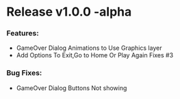 # Release v1.0.0 -alpha

### Features:
- GameOver Dialog Animations to Use Graphics layer
- Add Options To Exit,Go to Home Or Play Again Fixes #3

### Bug Fixes:
 - GameOver Dialog Buttons Not showing
